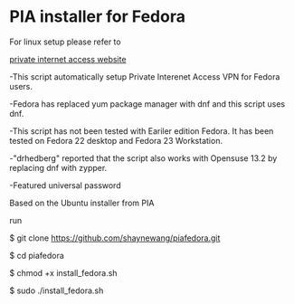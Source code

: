 # PIA installer for Fedora

For linux setup please refer to 

[private internet access website](https://helpdesk.privateinternetaccess.com/hc/en-us/articles/219438217-Installing-the-PIA-App-on-Linux)





-This script automatically setup Private Interenet Access VPN for Fedora users.

-Fedora has replaced yum package manager with dnf and this script uses dnf.

-This script has not been tested with Eariler edition Fedora. It has been tested on Fedora 22 desktop and Fedora 23 Workstation.

-"drhedberg" reported that the script also works with Opensuse 13.2 by replacing dnf with zypper.

-Featured universal password

Based on the Ubuntu installer from PIA

run

$ git clone https://github.com/shaynewang/piafedora.git

$ cd piafedora

$ chmod +x install_fedora.sh

$ sudo ./install_fedora.sh

